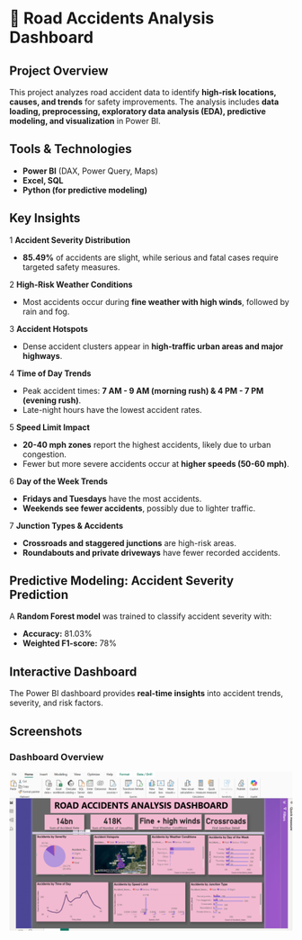 # 🚦 Road Accidents Analysis Dashboard  

## Project Overview  
This project analyzes road accident data to identify **high-risk locations, causes, and trends** for safety improvements. The analysis includes **data loading, preprocessing, exploratory data analysis (EDA), predictive modeling, and visualization** in Power BI.  

## Tools & Technologies  
- **Power BI** (DAX, Power Query, Maps)  
- **Excel, SQL**  
- **Python (for predictive modeling)**  

##  Key Insights  

1 **Accident Severity Distribution**  
   - **85.49%** of accidents are slight, while serious and fatal cases require targeted safety measures.  

2 **High-Risk Weather Conditions**  
   - Most accidents occur during **fine weather with high winds**, followed by rain and fog.  

3 **Accident Hotspots**  
   - Dense accident clusters appear in **high-traffic urban areas and major highways**.  

4 **Time of Day Trends**  
   - Peak accident times: **7 AM - 9 AM (morning rush) & 4 PM - 7 PM (evening rush)**.  
   - Late-night hours have the lowest accident rates.  

5 **Speed Limit Impact**  
   - **20-40 mph zones** report the highest accidents, likely due to urban congestion.  
   - Fewer but more severe accidents occur at **higher speeds (50-60 mph)**.  

6 **Day of the Week Trends**  
   - **Fridays and Tuesdays** have the most accidents.  
   - **Weekends see fewer accidents**, possibly due to lighter traffic.  

7 **Junction Types & Accidents**  
   - **Crossroads and staggered junctions** are high-risk areas.  
   - **Roundabouts and private driveways** have fewer recorded accidents.  

##  Predictive Modeling: Accident Severity Prediction  
A **Random Forest model** was trained to classify accident severity with:  
- **Accuracy:** 81.03%  
- **Weighted F1-score:** 78%  

## Interactive Dashboard  
The Power BI dashboard provides **real-time insights** into accident trends, severity, and risk factors.  

## Screenshots

###  Dashboard Overview
![Dashboard Preview](screenshots/dashboard.png)
